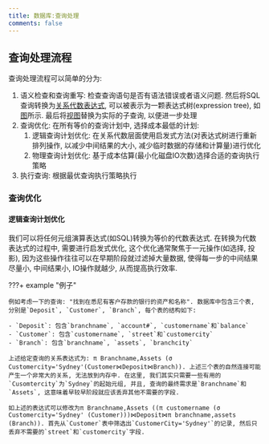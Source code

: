 ```yaml
---
title: 数据库:查询处理
comments: false
---
```


## 查询处理流程

查询处理流程可以简单的分为:

1. 语义检查和查询重写: 检查查询语句是否有语法错误或者语义问题. 然后将SQL查询转换为[关系代数表达式](/database/relational-algebra), 可以被表示为一颗表达式树(expression tree), 如[图](https://img.ricolxwz.io/a99283244cfa79f7c7629924cc0cff5d.png)所示. 最后将[视图](/database/advanced-sql/#view)替换为实际的子查询, 以便进一步处理
2. 查询优化: 在所有等价的查询计划中, 选择成本最低的计划:
    1. 逻辑查询计划优化: 在关系代数层面使用启发式方法(对表达式树进行重新排列操作, 以减少中间结果的大小, 减少临时数据的存储和计算量)进行优化
    2. 物理查询计划优化: 基于成本估算(最小化磁盘IO次数)选择合适的查询执行策略
3. 执行查询: 根据最优查询执行策略执行

### 查询优化

#### 逻辑查询计划优化

我们可以将任何元组演算表达式(如SQL)转换为等价的代数表达式. 在转换为代数表达式的过程中, 需要进行启发式优化, 这个优化通常聚焦于一元操作(如选择, 投影), 因为这些操作往往可以在早期阶段就过滤掉大量数据, 使得每一步的中间结果尽量小, 中间结果小, IO操作就越少, 从而提高执行效率.

???+ example "例子"

    例如考虑一下的查询: "找到在悉尼有客户存款的银行的资产和名称". 数据库中包含三个表, 分别是`Deposit`, `Customer`, `Branch`, 每个表的结构如下:

    - `Deposit`: 包含`branchname`, `account#`, `customername`和`balance`
    - `Customer`: 包含`customername`, `street`和`customercity`
    - `Branch`: 包含`branchname`, `assets`, `branchcity`

    上述给定查询的关系表达式为: π Branchname,Assets (σ Customercity='Sydney'(Customer⋈Deposit⋈Branch)). 上述三个表的自然连接可能产生一个非常大的关系, 无法放到内存中. 在这里, 我们其实只需要一些有用的`Cusomtercity`为`Sydney`的起始元组, 并且, 查询的最终需求是`Branchname`和`Assets`, 这意味着早较早阶段就应该丢弃其他不需要的字段. 

    如上述的表达式可以修改为π Branchname,Assets ((π customername (σ Customercity='Sydney' (Customer)))⋈Deposit⋈π branchname,assets (Branch)). 首先从`Customer`表中筛选出`CustomerCity='Sydney'`的记录, 然后只丢弃不需要的`street`和`customercity`字段. 